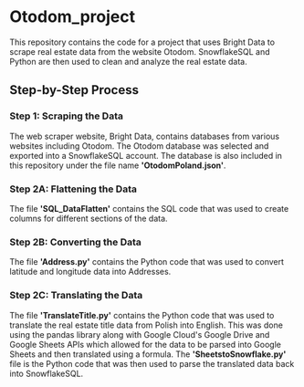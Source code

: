 # Otodom_project
This repository contains the code for a project that uses Bright Data to scrape real estate data from the website Otodom. SnowflakeSQL and Python are then used to clean and analyze the real estate data. 

## Step-by-Step Process 

### Step 1: Scraping the Data
The web scraper website, Bright Data, contains databases from various websites including Otodom. The Otodom database was selected and exported into a SnowflakeSQL account. The database is also included in this repository under the file name **'OtodomPoland.json'**.

### Step 2A: Flattening the Data
The file **'SQL_DataFlatten'** contains the SQL code that was used to create columns for different sections of the data.

### Step 2B: Converting the Data
The file **'Address.py'** contains the Python code that was used to convert latitude and longitude data into Addresses.

### Step 2C: Translating the Data
The file **'TranslateTitle.py'** contains the Python code that was used to translate the real estate title data from Polish into English. This was done using the pandas library along with Google Cloud's Google Drive and Google Sheets APIs which allowed for the data to be parsed into Google Sheets and then translated using a formula. The **'SheetstoSnowflake.py'** file is the Python code that was then used to parse the translated data back into SnowflakeSQL. 
